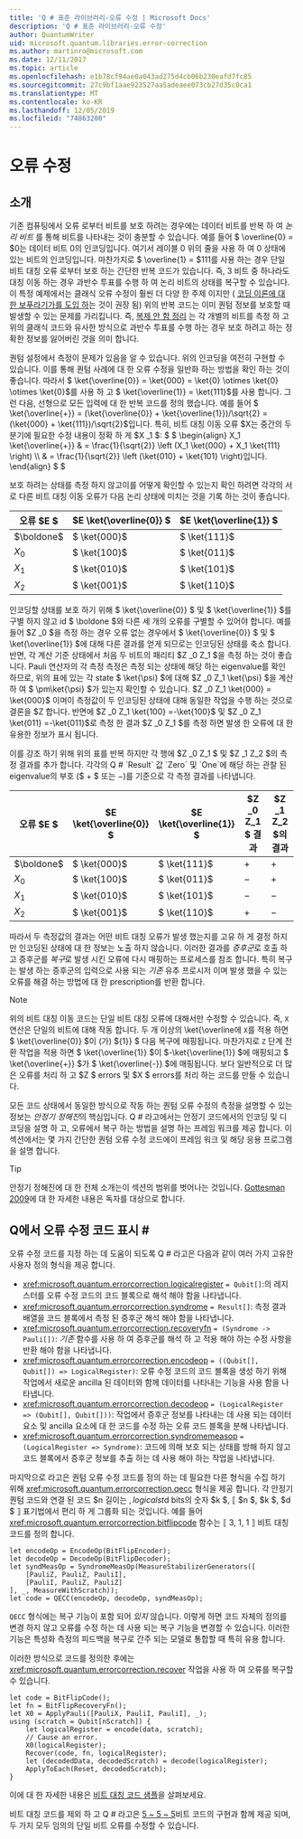 ```yaml
---
title: 'Q # 표준 라이브러리-오류 수정 | Microsoft Docs'
description: 'Q # 표준 라이브러리-오류 수정'
author: QuantumWriter
uid: microsoft.quantum.libraries.error-correction
ms.author: martinro@microsoft.com
ms.date: 12/11/2017
ms.topic: article
ms.openlocfilehash: e1b78cf94ae0a043ad275d4cb06b230eafd7fc85
ms.sourcegitcommit: 27c9bf1aae923527aa5adeaee073cb27d35c0ca1
ms.translationtype: MT
ms.contentlocale: ko-KR
ms.lasthandoff: 12/05/2019
ms.locfileid: "74863200"
---
```

# <a name="error-correction"></a>오류 수정 #

## <a name="introduction"></a>소개 ##

기존 컴퓨팅에서 오류 로부터 비트를 보호 하려는 경우에는 데이터 비트를 반복 하 여 *논리 비트* 를 통해 비트를 나타내는 것이 충분할 수 있습니다.
예를 들어 $ \overline{0} = $0는 데이터 비트 0의 인코딩입니다. 여기서 레이블 0 위의 줄을 사용 하 여 0 상태에 있는 비트의 인코딩입니다.
마찬가지로 $ \overline{1} = $111를 사용 하는 경우 단일 비트 대칭 오류 로부터 보호 하는 간단한 반복 코드가 있습니다.
즉, 3 비트 중 하나라도 대칭 이동 하는 경우 과반수 투표를 수행 하 여 논리 비트의 상태를 복구할 수 있습니다.
이 특정 예제에서는 클래식 오류 수정이 훨씬 더 다양 한 주제 이지만 ( [코딩 이론에 대 한 보푸라기가를 도입 하](https://www.springer.com/us/book/9783540641339)는 것이 권장 됨) 위의 반복 코드는 이미 퀀텀 정보를 보호할 때 발생할 수 있는 문제를 가리킵니다.
즉, [복제 안 함 정리](xref:microsoft.quantum.concepts.pauli#the-no-cloning-theorem) 는 각 개별의 비트를 측정 하 고 위의 클래식 코드와 유사한 방식으로 과반수 투표를 수행 하는 경우 보호 하려고 하는 정확한 정보를 잃어버린 것을 의미 합니다.

퀀텀 설정에서 측정이 문제가 있음을 알 수 있습니다. 위의 인코딩을 여전히 구현할 수 있습니다.
이를 통해 퀀텀 사례에 대 한 오류 수정을 일반화 하는 방법을 확인 하는 것이 좋습니다.
따라서 $ \ket{\overline{0}} = \ket{000} = \ket{0} \otimes \ket{0} \otimes \ket{0}$를 사용 하 고 $ \ket{\overline{1}} = \ket{111}$를 사용 합니다.
그런 다음, 선형으로 모든 입력에 대 한 반복 코드를 정의 했습니다. 예를 들어 $ \ket{\overline{+}} = (\ket{\overline{0}} + \ket{\overline{1}})/\sqrt{2} = (\ket{000} + \ket{111})/\sqrt{2}$입니다.
특히, 비트 대칭 이동 오류 $X는 중간의 두 분기에 필요한 수정 내용이 정확 하 게 $X _1 $: $ $ \begin{align} X_1 \ket{\overline{+}} & = \frac{1}{\sqrt{2}} \left (X_1 \ket{000} + X_1 \ket{111} \right) \\\\ & = \frac{1}{\sqrt{2}} \left (\ket{010} + \ket{101} \right)입니다.
\end{align} $ $

보호 하려는 상태를 측정 하지 않고이를 어떻게 확인할 수 있는지 확인 하려면 각각의 서로 다른 비트 대칭 이동 오류가 다음 논리 상태에 미치는 것을 기록 하는 것이 좋습니다.

| 오류 $E $ | $E \ket{\overline{0}} $ | $E \ket{\overline{1}} $ |
| --- | --- | --- |
| $\boldone$ | $ \ket{000}$ | $ \ket{111}$ |
| $X_0$ | $ \ket{100}$ | $ \ket{011}$ |
| $X_1$ | $ \ket{010}$ | $ \ket{101}$ |
| $X_2$ | $ \ket{001}$ | $ \ket{110}$ |

인코딩할 상태를 보호 하기 위해 $ \ket{\overline{0}} $ 및 $ \ket{\overline{1}} $를 구별 하지 않고 id $ \boldone $와 다른 세 개의 오류를 구별할 수 있어야 합니다.
예를 들어 $Z _0 $을 측정 하는 경우 오류 없는 경우에서 $ \ket{\overline{0}} $ 및 $ \ket{\overline{1}} $에 대해 다른 결과를 얻게 되므로는 인코딩된 상태를 축소 합니다.
반면, 각 계산 기준 상태에서 처음 두 비트의 패리티 $Z _0 Z_1 $을 측정 하는 것이 좋습니다.
Pauli 연산자의 각 측정 측정은 측정 되는 상태에 해당 하는 eigenvalue를 확인 하므로, 위의 표에 있는 각 state $ \ket{\psi} $에 대해 $Z _0 Z_1 \ket{\psi} $을 계산 하 여 $ \pm\ket{\psi} $가 있는지 확인할 수 있습니다.
$Z _0 Z_1 \ket{000} = \ket{000}$ 이며이 측정값이 두 인코딩된 상태에 대해 동일한 작업을 수행 하는 것으로 결론을 $Z 합니다.
반면에 $Z _0 Z_1 \ket{100} =-\ket{100}$ 및 $Z _0 Z_1 \ket{011} =-\ket{011}$로 측정 한 결과 $Z _0 Z_1 $를 측정 하면 발생 한 오류에 대 한 유용한 정보가 표시 됩니다.

이를 강조 하기 위해 위의 표를 반복 하지만 각 행에 $Z _0 Z_1 $ 및 $Z _1 Z_2 $의 측정 결과를 추가 합니다.
각각의 Q # `Result` 값 `Zero` 및 `One`에 해당 하는 관찰 된 eigenvalue의 부호 ($ + $ 또는 $-$)를 기준으로 각 측정 결과를 나타냅니다.

| 오류 $E $ | $E \ket{\overline{0}} $ | $E \ket{\overline{1}} $ | $Z _0 Z_1 $ 결과 | $Z _1 Z_2 $의 결과 |
| --- | --- | --- | --- | --- |
| $\boldone$ | $ \ket{000}$ | $ \ket{111}$ | $+$ | $+$ |
| $X_0$ | $ \ket{100}$ | $ \ket{011}$ | $-$ | $+$ |
| $X_1$ | $ \ket{010}$ | $ \ket{101}$ | $-$ | $-$ |
| $X_2$ | $ \ket{001}$ | $ \ket{110}$ | $+$ | $-$ |

따라서 두 측정값의 결과는 어떤 비트 대칭 오류가 발생 했는지를 고유 하 게 결정 하지만 인코딩된 상태에 대 한 정보는 노출 하지 않습니다.
이러한 결과를 *증후군*로 호출 하 고 증후군를 *복구*로 발생 시킨 오류에 다시 매핑하는 프로세스를 참조 합니다.
특히 복구는 발생 하는 증후군의 입력으로 사용 되는 *기존* 유추 프로시저 이며 발생 했을 수 있는 오류를 해결 하는 방법에 대 한 prescription를 반환 합니다.

> [!NOTE]
> 위의 비트 대칭 이동 코드는 단일 비트 대칭 오류에 대해서만 수정할 수 있습니다. 즉, `X` 연산은 단일의 비트에 대해 작동 합니다.
> 두 개 이상의 \ket{\overline에 `X`를 적용 하면 $ \ket{\overline{0}} $이 (가) ${1}} $ 다음 복구에 매핑됩니다.
> 마찬가지로 `Z` 단계 전환 작업을 적용 하면 $ \ket{\overline{1}} $이 $-\ket{\overline{1}} $에 매핑되고 $ \ket{\overline{+}} $가 $ \ket{\overline{-}} $에 매핑됩니다.
> 보다 일반적으로 더 많은 오류를 처리 하 고 $Z $ errors 및 $X $ errors를 처리 하는 코드를 만들 수 있습니다.

모든 코드 상태에서 동일한 방식으로 작동 하는 퀀텀 오류 수정의 측정을 설명할 수 있는 정보는 *안정기 정해진*의 핵심입니다.
Q # 라고에서는 안정기 코드에서의 인코딩 및 디코딩을 설명 하 고, 오류에서 복구 하는 방법을 설명 하는 프레임 워크를 제공 합니다.
이 섹션에서는 몇 가지 간단한 퀀텀 오류 수정 코드에이 프레임 워크 및 해당 응용 프로그램을 설명 합니다.

> [!TIP]
> 안정기 정해진에 대 한 전체 소개는이 섹션의 범위를 벗어나는 것입니다.
> [Gottesman 2009](https://arxiv.org/abs/0904.2557)에 대 한 자세한 내용은 독자를 대상으로 합니다.

## <a name="representing-error-correcting-codes-in-q"></a>Q에서 오류 수정 코드 표시 # ##

오류 수정 코드를 지정 하는 데 도움이 되도록 Q # 라고은 다음과 같이 여러 가지 고유한 사용자 정의 형식을 제공 합니다.

- <xref:microsoft.quantum.errorcorrection.logicalregister> `= Qubit[]`:의 레지스터를 오류 수정 코드의 코드 블록으로 해석 해야 함을 나타냅니다.
- <xref:microsoft.quantum.errorcorrection.syndrome> `= Result[]`: 측정 결과 배열을 코드 블록에서 측정 된 증후군 해석 해야 함을 나타냅니다.
- <xref:microsoft.quantum.errorcorrection.recoveryfn> `= (Syndrome -> Pauli[])`: *기존* 함수를 사용 하 여 증후군를 해석 하 고 적용 해야 하는 수정 사항을 반환 해야 함을 나타냅니다.
- <xref:microsoft.quantum.errorcorrection.encodeop> `= ((Qubit[], Qubit[]) => LogicalRegister)`: 오류 수정 코드의 코드 블록을 생성 하기 위해 작업에서 새로운 ancilla 된 데이터와 함께 데이터를 나타내는 기능을 사용 함을 나타냅니다.
- <xref:microsoft.quantum.errorcorrection.decodeop> `= (LogicalRegister => (Qubit[], Qubit[]))`: 작업에서 증후군 정보를 나타내는 데 사용 되는 데이터 요소 및 ancilla 요소에 대 한 코드를 수정 하는 오류 코드 블록을 분해 나타냅니다.
- <xref:microsoft.quantum.errorcorrection.syndromemeasop> `= (LogicalRegister => Syndrome)`: 코드에 의해 보호 되는 상태를 방해 하지 않고 코드 블록에서 증후군 정보를 추출 하는 데 사용 해야 하는 작업을 나타냅니다.

마지막으로 라고은 퀀텀 오류 수정 코드를 정의 하는 데 필요한 다른 형식을 수집 하기 위해 <xref:microsoft.quantum.errorcorrection.qecc> 형식을 제공 합니다. 각 안정기 퀀텀 코드와 연결 된 코드 $n 길이는 $, logical st$d bits의 숫자 $k $, ⟦ $n $, $k $, $d $ ⟧ 표기법에서 편리 하 게 그룹화 되는 것입니다. 예를 들어 <xref:microsoft.quantum.errorcorrection.bitflipcode> 함수는 ⟦ 3, 1, 1 ⟧ 비트 대칭 코드를 정의 합니다.

```qsharp
let encodeOp = EncodeOp(BitFlipEncoder);
let decodeOp = DecodeOp(BitFlipDecoder);
let syndMeasOp = SyndromeMeasOp(MeasureStabilizerGenerators([
    [PauliZ, PauliZ, PauliI],
    [PauliI, PauliZ, PauliZ]
], _, MeasureWithScratch));
let code = QECC(encodeOp, decodeOp, syndMeasOp);
```

`QECC` 형식에는 복구 기능이 포함 되어 *있지* 않습니다.
이렇게 하면 코드 자체의 정의를 변경 하지 않고 오류를 수정 하는 데 사용 되는 복구 기능을 변경할 수 있습니다. 이러한 기능은 특성화 측정의 피드백을 복구로 간주 되는 모델로 통합할 때 특히 유용 합니다.

이러한 방식으로 코드를 정의한 후에는 <xref:microsoft.quantum.errorcorrection.recover> 작업을 사용 하 여 오류를 복구할 수 있습니다.

```qsharp
let code = BitFlipCode();
let fn = BitFlipRecoveryFn();
let X0 = ApplyPauli([PauliX, PauliI, PauliI], _);
using (scratch = Qubit[nScratch]) {
    let logicalRegister = encode(data, scratch);
    // Cause an error.
    X0(logicalRegister);
    Recover(code, fn, logicalRegister);
    let (decodedData, decodedScratch) = decode(logicalRegister);
    ApplyToEach(Reset, decodedScratch);
}
```

이에 대 한 자세한 내용은 [비트 대칭 코드 샘플](https://github.com/microsoft/Quantum/tree/master/samples/error-correction/bit-flip-code)을 살펴보세요.

비트 대칭 코드를 제외 하 고 Q # 라고은 [5 ~ 5 ~ 5](https://arxiv.org/abs/quant-ph/9602019)비트 코드의 구현과 함께 제공 되며, 두 가지 모두 [](https://arxiv.org/abs/quant-ph/9705052)임의의 단일 비트 오류를 수정할 수 있습니다.
